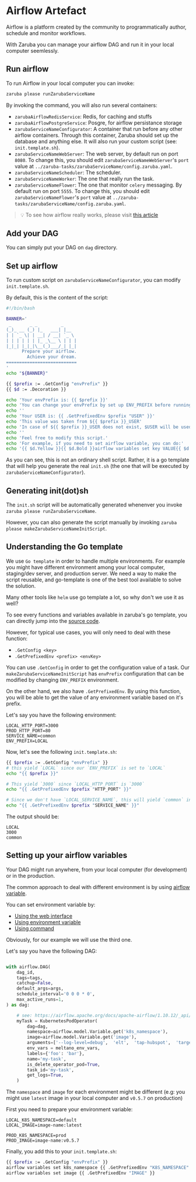 # Airflow Artefact

Airflow is a platform created by the community to programmatically author, schedule and monitor workflows.

With Zaruba you can manage your airflow DAG and run it in your local computer seemlessly.

## Run airflow

To run Airflow in your local computer you can invoke:

```sh
zaruba please runZarubaServiceName
```

By invoking the command, you will also run several containers:

* `zarubaAirflowRedisService`: Redis, for caching and stuffs
* `zarubaAirflowPostgreService`: Posgre, for airflow persistance storage
* `zarubaServiceNameConfigurator`: A container that run before any other airflow containers. Through this container, Zaruba should set up the database and anything else. It will also run your custom script (see: `init.template.sh`).
* `zarubaServiceNameWebServer`: The web server, by default run on port `8080`. To change this, you should edit `zarubaServiceNameWebServer`'s `port` value at `../zaruba-tasks/zarubaServiceName/config.zaruba.yaml`.
* `zarubaServiceNameScheduler`: The scheduler.
* `zarubaServiceNameWorker`: The one that really run the task.
* `zarubaServiceNameFlower`: The one that monitor `celery` messaging. By default run on port `5555`. To change this, you should edit `zarubaServiceNameFlower`'s `port` value at `../zaruba-tasks/zarubaServiceName/config.zaruba.yaml`.

> 💡 To see how airflow really works, please visit [this article](https://airflow-tutorial.readthedocs.io/en/latest/airflow-intro.html)

## Add your DAG

You can simply put your DAG on `dag` directory.

## Set up airflow

To run custom script on `zarubaServiceNameConfigurator`, you can modify `init.template.sh`.

By default, this is the content of the script:

```sh
#!/bin/bash

BANNER='
 _       _ _         _
(_)_ __ (_) |_   ___| |__
| | `_ \| | __| / __| `_ \
| | | | | | |_ _\__ \ | | |
|_|_| |_|_|\__(_)___/_| |_|
      Prepare your airflow.
        Achieve your dream.
===========================
'
echo "${BANNER}"

{{ $prefix := .GetConfig "envPrefix" }}
{{ $d := .Decoration }}

echo 'Your envPrefix is: {{ $prefix }}'
echo 'You can change your envPrefix by set up ENV_PREFIX before running the task'
echo ''
echo 'Your USER is: {{ .GetPrefixedEnv $prefix "USER" }}'
echo 'This value was taken from ${{ $prefix }}_USER'
echo 'In case of ${{ $prefix }}_USER does not exist, $USER will be used instead'
echo ''
echo 'Feel free to modify this script.'
echo 'For example, if you need to set airflow variable, you can do:'
echo '{{ $d.Yellow }}{{ $d.Bold }}airflow variables set key VALUE{{ $d.Normal }}'
```

As you can see, this is not an ordinary shell script. Rather, it is a go template that will help you generate the real `init.sh` (the one that will be executed by `zarubaServiceNameConfigurator`).

## Generating init(dot)sh

The `init.sh` script will be automatically generated whenenver you invoke `zaruba please runZarubaServiceName`.

However, you can also generate the script manually by invoking `zaruba please makeZarubaServiceNameInitScript`.

## Understanding the Go template

We use `Go template` in order to handle multiple environments. For example you might have different environment among your local computer, staging/dev server, and production server. We need a way to make the script reusable, and go-template is one of the best tool available to solve the solution.

Many other tools like `helm` use go template a lot, so why don't we use it as well?

To see every functions and variables available in zaruba's go template, you can directly jump into the [source code](https://github.com/state-alchemists/zaruba/blob/master/config/taskdata.go).

However, for typical use cases, you will only need to deal with these function:

* `.GetConfig <key>`
* `.GetPrefixedEnv <prefix> <envKey>`

You can use `.GetConfig` in order to get the configuration value of a task. Our `makeZarubaServiceNameInitScript` has `envPrefix` configuration that can be modified by changing `ENV_PREFIX` environment.

On the other hand, we also have `.GetPrefixedEnv`. By using this function, you will be able to get the value of any environment variable based on it's prefix.

Let's say you have the following environment:

```
LOCAL_HTTP_PORT=3000
PROD_HTTP_PORT=80
SERVICE_NAME=common
ENV_PREFIX=LOCAL
```

Now, let's see the following `init.template.sh`:

```sh
{{ $prefix := .GetConfig "envPrefix" }}
# this yield `LOCAL` since our `ENV_PREFIX` is set to `LOCAL`
echo "{{ $prefix }}" 

# This yield `3000` since `LOCAL_HTTP_PORT` is `3000`
echo "{{ .GetPrefixedEnv $prefix "HTTP_PORT" }}" 

# Since we don't have `LOCAL_SERVICE_NAME`, this will yield `common` instead (the value of `SERVICE_NAME`)
echo "{{ .GetPrefixedEnv $prefix "SERVICE_NAME" }}" 
```

The output should be:

```
LOCAL
3000
common
```

## Setting up your airflow variables

Your DAG might run anywhere, from your local computer (for development) or in the production.

The common approach to deal with different environment is by using [airflow variable](https://airflow.apache.org/docs/apache-airflow/stable/howto/variable.html).

You can set environment variable by:

* [Using the web interface](https://airflow.apache.org/docs/apache-airflow/stable/howto/variable.html#managing-variables)
* [Using environment variable](https://airflow.apache.org/docs/apache-airflow/stable/howto/variable.html#storing-variables-in-environment-variables)
* [Using command](https://airflow.apache.org/docs/apache-airflow/stable/cli-and-env-variables-ref.html#set_repeat1)

Obviously, for our example we will use the third one.

Let's say you have the following DAG:

```python

with airflow.DAG(
    dag_id,
    tags=tags,
    catchup=False,
    default_args=args,
    schedule_interval='0 0 0 * 0',
    max_active_runs=1,
) as dag:

    # see: https://airflow.apache.org/docs/apache-airflow/1.10.12/_api/airflow/contrib/operators/kubernetes_pod_operator/index.html
    myTask = KubernetesPodOperator(
        dag=dag,
        namespace=airflow.model.Variable.get('k8s_namespace'),
        image=airflow.model.Variable.get('image'),
        arguments=['--log-level=debug',  'elt',  'tap-hubspot',  'target-postgres'],
        env_vars = meltano_env_vars,
        labels={'foo': 'bar'},
        name='my-task',
        is_delete_operator_pod=True,
        task_id='my-task',
        get_logs=True,
    )
```

The `namespace` and `image` for each environment might be different (e.g: you might use `latest` image in your local computer and `v0.5.7` on production)

First you need to prepare your environment variable:

```
LOCAL_K8S_NAMESPACE=default
LOCAL_IMAGE=image-name:latest

PROD_K8S_NAMESPACE=prod
PROD_IMAGE=image-name:v0.5.7
```

Finally, you add this to your `init.template.sh`:

```sh
{{ $prefix := .GetConfig "envPrefix" }}
airflow variables set k8s_namespace {{ .GetPrefixedEnv "K8S_NAMESPACE" }}
airflow variables set image {{ .GetPrefixedEnv "IMAGE" }}
```
